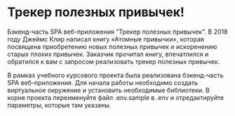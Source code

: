 # Трекер полезных привычек!

Бэкенд-часть SPA веб-приложения "Трекер полезных привычек".
В 2018 году Джеймс Клир написал книгу «Атомные привычки», которая посвящена приобретению новых полезных привычек и искоренению старых плохих привычек. Заказчик прочитал книгу, впечатлился и обратился к вам с запросом реализовать трекер полезных привычек.

В рамках учебного курсового проекта была реализована бэкенд-часть SPA веб-приложения.
Для начала работы необходимо создать виртуальное окружение и установить необходимые библиотеки. В корне проекта переименуйте файл .env.sample в .env и отредактируйте параметры, которые там указаны.